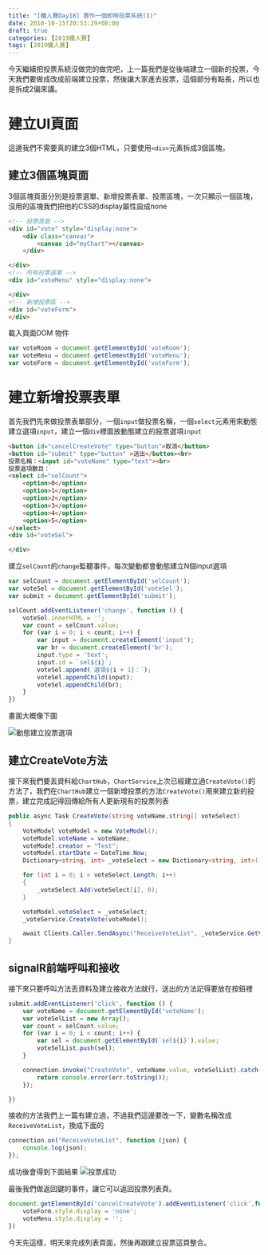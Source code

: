 ```yaml
---
title: "[鐵人賽Day18] 實作一個即時投票系統(3)"
date: 2018-10-15T20:53:29+08:00
draft: true
categories: [2019鐵人賽]
tags: [2019鐵人賽]
---
```

今天繼續把投票系統沒做完的做完吧，上一篇我們是從後端建立一個新的投票，今天我們要做成改成前端建立投票，然後讓大家進去投票，這個部分有點長，所以也是拆成2偏來講。


# 建立UI頁面
這邊我們不需要真的建立3個HTML，只要使用`<div>`元素拆成3個區塊。
## 建立3個區塊頁面
3個區塊頁面分別是投票選單、新增投票表單、投票區塊，一次只顯示一個區塊，沒用的區塊我們把他的CSS的display屬性設成none

``` html
<!-- 投票頁面 -->
<div id="vote" style="display:none">
    <div class="canvas">
        <canvas id="myChart"></canvas>
    </div>

</div>
<!-- 所有投票選單 -->
<div id="voteMenu" style="display:none">

</div>
<!-- 新增投票區 -->
<div id="voteForm">
</div>
```
載入頁面DOM 物件
``` js
var voteRoom = document.getElementById('voteRoom');
var voteMenu = document.getElementById('voteMenu');
var voteForm = document.getElementById('voteForm');
```
# 建立新增投票表單
首先我們先來做投票表單部分，一個`input`做投票名稱，一個`select`元素用來動態建立選項`input`，建立一個`div`裡面放動態建立的投票選項`input`
``` html
<button id="cancelCreateVote" type="button">取消</button>
<button id="submit" type="button" >送出</button><br>
投票名稱：<input id="voteName" type="text"><br>
投票選項數目：
<select id="selCount">
    <option>0</option>
    <option>1</option>
    <option>2</option>
    <option>3</option>
    <option>4</option>
    <option>5</option>
</select>
<div id="voteSel">

</div>
```
建立`selCount`的`change`監聽事件，每次變動都會動態建立N個input選項
``` js
var selCount = document.getElementById('selCount');
var voteSel = document.getElementById('voteSel');
var submit = document.getElementById('submit');

selCount.addEventListener('change', function () {
    voteSel.innerHTML = '';
    var count = selCount.value;
    for (var i = 0; i < count; i++) {
        var input = document.createElement('input');
        var br = document.createElement('br');
        input.type = 'text';
        input.id = `sel${i}`;
        voteSel.append(`選項${i + 1}：`);
        voteSel.appendChild(input);
        voteSel.appendChild(br);
    }
})
```
畫面大概像下圖

![動態建立投票選項](voteSelCreate.gif)

## 建立CreateVote方法
接下來我們要丟資料給`ChartHub`，`ChartService`上次已經建立過`CreateVote()`的方法了，我們在`ChartHub`建立一個新增投票的方法`CreateVote()`用來建立新的投票，建立完成記得回傳給所有人更新現有的投票列表

``` cs
public async Task CreateVote(string voteName,string[] voteSelect)
{
    VoteModel voteModel = new VoteModel();
    voteModel.voteName = voteName;
    voteModel.creator = "Test";
    voteModel.startDate = DateTime.Now;
    Dictionary<string, int> _voteSelect = new Dictionary<string, int>();

    for (int i = 0; i < voteSelect.Length; i++)
    {
        _voteSelect.Add(voteSelect[i], 0);
    }

    voteModel.voteSelect = _voteSelect;
    _voteService.CreateVote(voteModel);

    await Clients.Caller.SendAsync("ReceiveVoteList", _voteService.GetVoteList());
}
```

## signalR前端呼叫和接收
接下來只要呼叫方法丟資料及建立接收方法就行，送出的方法記得要放在按鈕裡
``` js 
submit.addEventListener('click', function () {
    var voteName = document.getElementById('voteName');
    var voteSelList = new Array();
    var count = selCount.value;
    for (var i = 0; i < count; i++) {
        var sel = document.getElementById(`sel${i}`).value;
        voteSelList.push(sel);
    }

    connection.invoke("CreateVote", voteName.value, voteSelList).catch(function (err) {
        return console.error(err.toString());
    });

})
```
接收的方法我們上一篇有建立過，不過我們這邊要改一下，變數名稱改成`ReceiveVoteList`，換成下面的
``` js
connection.on("ReceiveVoteList", function (json) {
    console.log(json);
});
```
成功後會得到下面結果
![投票成功](createVote.jpg)

最後我們做返回鍵的事件，讓它可以返回投票列表頁。
``` js
document.getElementById('cancelCreateVote').addEventListener('click',function(){
    voteForm.style.display = 'none';
    voteMenu.style.display = '';
})
```
今天先這樣，明天來完成列表頁面，然後再跟建立投票這頁整合。